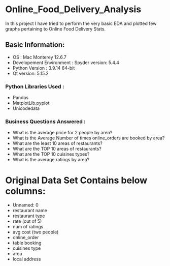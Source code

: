 # Online_Food_Delivery_Analysis
In this project I have tried to perform the very basic EDA and plotted few graphs pertaining to Online Food Delivery Stats.

## Basic Information:
- OS : Mac Monterey 12.6.7
- Developement Environment : Spyder version: 5.4.4
- Python Version : 3.9.14 64-bit
- Qt version: 5.15.2

### Python Libraries Used :
- Pandas
- MatplotLib.pyplot
- Unicodedata

### Business Questions Answered :
- What is the average price for 2 people by area?
- What is the Average Number of times online_orders are booked by area?
- What are the least 10 areas of restaurants?
- What are the TOP 10 areas of restaurants?
- What are the TOP 10 cuisines types?
- What is the average ratings by area?

# Original Data Set Contains below columns:
- Unnamed: 0
- restaurant name
- restaurant type
- rate (out of 5)
- num of ratings
- avg cost (two people)
- online_order
- table booking
- cuisines type
- area
- local address
